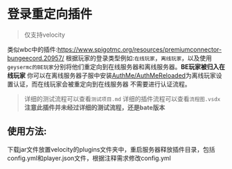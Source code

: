 # 登录重定向插件
> 仅支持velocity

类似wbc中的插件:https://www.spigotmc.org/resources/premiumconnector-bungeecord.20957/
根据玩家的登录类型例如:`在线玩家`，`离线玩家`，以及使用`geysermc的BE玩家`分别将他们重定向到在线服务器和离线服务器。**BE玩家被归入在线玩家**
你可以在离线服务器子服中安装[AuthMe/AuthMeReloaded](https://github.com/AuthMe/AuthMeReloaded)为离线玩家设置认证，而在线玩家会被重定向到在线服务器 不需要进行认证流程。
> 详细的测试流程可以查看`测试项目.md`
> 详细的插件流程可以查看`流程图.vsdx`
**注意此插件并未经过详细的测试流程，还是bate版本**

## 使用方法:
下载jar文件放置velocity的plugins文件夹中，重启服务器释放插件目录，包括config.yml和player.json文件，根据注释需求修改config.yml
